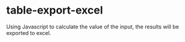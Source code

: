 # table-export-excel
Using Javascript to calculate the value of the input, the results will be exported to excel.
